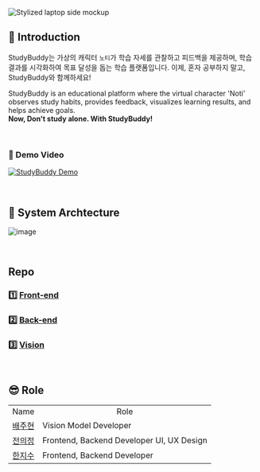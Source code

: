 ![Stylized laptop side mockup](https://github.com/user-attachments/assets/9ea4983c-9874-4a80-be91-eb2173bae19e)        
## 🔎 Introduction      

StudyBuddy는 가상의 캐릭터 `노티`가 학습 자세를 관찰하고 피드백을 제공하며, 학습 결과를 시각화하여 목표 달성을 돕는 학습 플랫폼입니다.
이제, 혼자 공부하지 말고, StudyBuddy와 함께하세요!      

StudyBuddy is an educational platform where the virtual character 'Noti' observes study habits, provides feedback, visualizes learning results, and helps achieve goals.      
**Now, Don't study alone. With StudyBuddy!**

<br>        

### 🎥 Demo Video    
[![StudyBuddy Demo](https://github.com/user-attachments/assets/113016ff-fdf7-40be-9de5-a25691c5c492)](https://youtu.be/c8Y2JzhNGsQ?feature=shared)

<br>        

## 📌 System Archtecture
![image](https://github.com/user-attachments/assets/af2ef79f-2f5f-4fbd-8dd8-347fe6fed1d6)

<br>

## Repo 
### 1️⃣ [Front-end](https://github.com/StudyBuddyCorps/Front-end)      
### 2️⃣ [Back-end](https://github.com/StudyBuddyCorps/Back-end)      
### 3️⃣ [Vision](https://github.com/StudyBuddyCorps/study_judgment_model)

<br>      

## 😎 Role
<table>
  <tbody>
    <tr>
      <td align="center">Name</td>
      <td align="center">Role</td>
    </tr>
    <tr>
      <td align="center"><a href="https://github.com/qowngus33">배주현</td>
      <td align="left">       
        Vision Model Developer
      </td>
    </tr>
    <tr>
      <td align="center"><a href="https://github.com/juijeong8324">전의정</td>
      <td align="left">
        Frontend, Backend Developer      
        UI, UX Design
      </td>
    <tr/>
    <tr>
      <td align="center"><a href="https://github.com/Jisu0528">한지수</td>
      <td align="left"> 
        Frontend, Backend Developer
      </td>
    </tr>
  </tbody>
</table>
